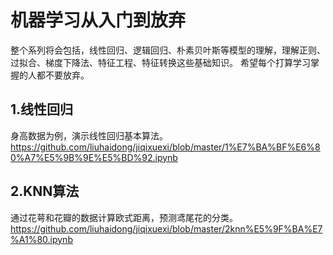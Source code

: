 
# 机器学习从入门到放弃

整个系列将会包括，线性回归、逻辑回归、朴素贝叶斯等模型的理解，理解正则、过拟合、梯度下降法、特征工程、特征转换这些基础知识。
希望每个打算学习掌握的人都不要放弃。

## 1.线性回归
身高数据为例，演示线性回归基本算法。
https://github.com/liuhaidong/jiqixuexi/blob/master/1%E7%BA%BF%E6%80%A7%E5%9B%9E%E5%BD%92.ipynb

## 2.KNN算法
通过花萼和花瓣的数据计算欧式距离，预测鸢尾花的分类。
https://github.com/liuhaidong/jiqixuexi/blob/master/2knn%E5%9F%BA%E7%A1%80.ipynb

